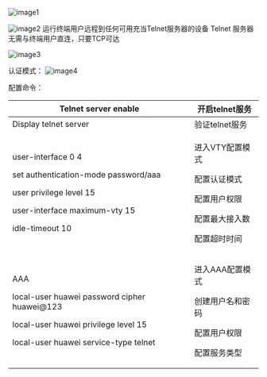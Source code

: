 ![image1](D:/note/HCIA/resources/96f52009e1094e9b9e84625bee8c4169.jpg)

![image2](D:/note/HCIA/resources/95665a3d788b4ef5b3e04d9020b0b549.jpg)
运行终端用户远程到任何可用充当Telnet服务器的设备
Telnet 服务器无需与终端用户直连，只要TCP可达

![image3](D:/note/HCIA/resources/90001acd629c4491a06f812a723b6f5e.jpg)

认证模式：
![image4](D:/note/HCIA/resources/b56d0990f59848718af7aa89fddfb0fd.jpg)

配置命令：
<table>
<colgroup>
<col style="width: 72%" />
<col style="width: 27%" />
</colgroup>
<thead>
<tr class="header">
<th>Telnet server enable</th>
<th>开启telnet服务</th>
</tr>
</thead>
<tbody>
<tr class="odd">
<td>Display telnet server</td>
<td>验证telnet服务</td>
</tr>
<tr class="even">
<td><p>user-interface 0 4</p>
<p>set authentication-mode password/aaa</p>
<p> user privilege level 15</p>
<p> user-interface maximum-vty 15</p>
<p> idle-timeout 10</p></td>
<td><p>进入VTY配置模式</p>
<p>配置认证模式</p>
<p>配置用户权限</p>
<p>配置最大接入数</p>
<p>配置超时时间</p></td>
</tr>
<tr class="odd">
<td><p>AAA</p>
<p>local-user huawei password cipher huawei@123</p>
<p>local-user huawei privilege level 15</p>
<p>local-user huawei service-type telnet</p></td>
<td><p>进入AAA配置模式</p>
<p>创建用户名和密码</p>
<p>配置用户权限</p>
<p>配置服务类型</p></td>
</tr>
</tbody>
</table>
